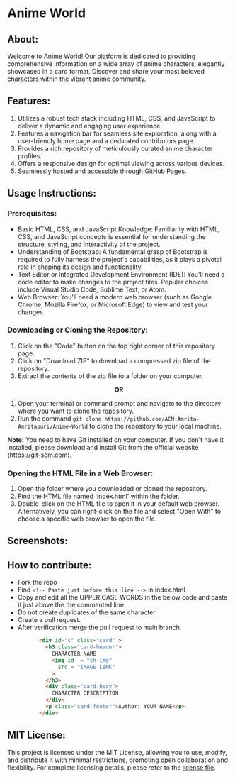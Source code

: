 # Anime World

## About:
Welcome to Anime World! Our platform is dedicated to providing comprehensive information on a wide array of anime characters, elegantly showcased in a card format. 
Discover and share your most beloved characters within the vibrant anime community. 

## Features:
1. Utilizes a robust tech stack including HTML, CSS, and JavaScript to deliver a dynamic and engaging user experience.
2. Features a navigation bar for seamless site exploration, along with a user-friendly home page and a dedicated contributors page.
3. Provides a rich repository of meticulously curated anime character profiles.
4. Offers a responsive design for optimal viewing across various devices.
5. Seamlessly hosted and accessible through GitHub Pages.

## Usage Instructions:

### Prerequisites:
- Basic HTML, CSS, and JavaScript Knowledge: Familiarity with HTML, CSS, and JavaScript concepts is essential for understanding the structure, styling, and interactivity of the project.
- Understanding of Bootstrap: A fundamental grasp of Bootstrap is required to fully harness the project's capabilities, as it plays a pivotal role in shaping its design and functionality.
- Text Editor or Integrated Development Environment (IDE): You'll need a code editor to make changes to the project files. Popular choices include Visual Studio Code, Sublime Text, or Atom.
- Web Browser: You'll need a modern web browser (such as Google Chrome, Mozilla Firefox, or Microsoft Edge) to view and test your changes.
  
### Downloading or Cloning the Repository:
1. Click on the "Code" button on the top right corner of this repository page.
2. Click on "Download ZIP" to download a compressed zip file of the repository.
3. Extract the contents of the zip file to a folder on your computer.

<p align="center"><b> OR </b></p>

1. Open your terminal or command prompt and navigate to the directory where you want to clone the repository.
2. Run the command `git clone https://github.com/ACM-Amrita-Amritapuri/Anime-World` to clone the repository to your local machine.
<p><b>Note:</b> You need to have Git installed on your computer. If you don't have it installed, please download and install Git from the official website (https://git-scm.com).</p>

### Opening the HTML File in a Web Browser:
1. Open the folder where you downloaded or cloned the repository.
2. Find the HTML file named 'index.html' within the folder.
3. Double-click on the HTML file to open it in your default web browser. Alternatively, you can right-click on the file and select "Open With" to choose a specific web browser to open the file.

## Screenshots:

## How to contribute:
- Fork the repo
- Find ```<!-- Paste just before this line -->``` in index.html
- Copy and edit all the UPPER CASE WORDS in the below code and paste it just above the the commented line.
- Do not create duplicates of the same character.
- Create a pull request.
- After verification merge the pull request to main branch.

  
```html
          <div id="c" class="card" >
            <h3 class="card-header">
              CHARACTER NAME
              <img id  = "ch-img"
                src = "IMAGE LINK"
              >
            </h3>
            <div class="card-body">
              CHARACTER DESCRIPTION
            </div>
            <p class="card-footer">Author: YOUR NAME</p>
          </div>
```

## MIT License: 
This project is licensed under the MIT License, allowing you to use, modify, and distribute it with minimal restrictions, promoting open collaboration and flexibility. For complete licensing details, please refer to the <a href="https://github.com/ACM-Amrita-Amritapuri/Anime-World/blob/main/LICENSE">license file</a>.
